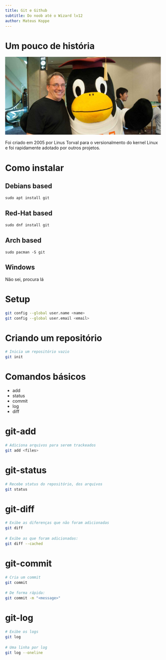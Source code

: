 ```yaml
---
title: Git e Github
subtitle: Do noob até o Wizard lv12
author: Mateus Koppe
---
```


# Um pouco de história

![Linus Torval criador do Git](./images/torval.jpg)

Foi criado em 2005 por Linus Torval para o versionalmento do kernel Linux e foi rapidamente adotado por outros projetos.

# Como instalar

## Debians based
```
sudo apt install git
```

## Red-Hat based
```
sudo dnf install git
```

## Arch based
```
sudo pacman -S git
```

## Windows
Não sei, procura lá

# Setup
```bash
git config --global user.name <name>
git config --global user.email <email>
```

# Criando um repositório
```bash
# Inicia um repositório vazio
git init
```

# Comandos básicos
* add
* status
* commit
* log
* diff

# git-add
```bash
# Adiciona arquivos para serem trackeados
git add <files>
```

# git-status
```bash
# Recebe status do repositório, dos arquivos
git status

```

# git-diff
```bash
# Exibe as diferenças que não foram adicionadas
git diff

# Exibe as que foram adicionadas:
git diff --cached
```

# git-commit
```bash
# Cria um commit
git commit

# De forma rápida:
git commit -m "<message>"
```

# git-log
```bash
# Exibe os logs
git log

# Uma linha por log
git log --oneline
```

# 
